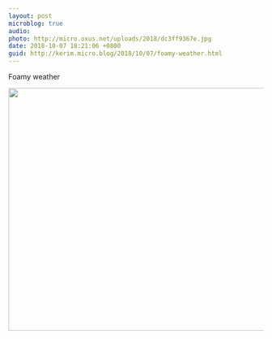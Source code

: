 ```yaml
---
layout: post
microblog: true
audio: 
photo: http://micro.oxus.net/uploads/2018/dc3ff9367e.jpg
date: 2018-10-07 18:21:06 +0800
guid: http://kerim.micro.blog/2018/10/07/foamy-weather.html
---
```

Foamy weather

<img src="http://micro.oxus.net/uploads/2018/dc3ff9367e.jpg" width="600" height="479" />
